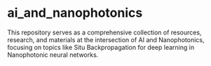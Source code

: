 # ai_and_nanophotonics
This repository serves as a comprehensive collection of resources, research, and materials at the intersection of AI and Nanophotonics, focusing on topics like Situ Backpropagation for deep learning in Nanophotonic neural networks.
